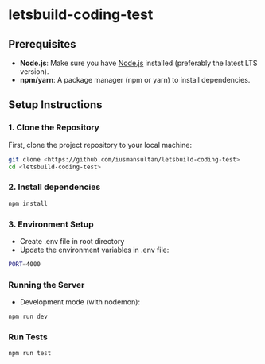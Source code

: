 # letsbuild-coding-test

## Prerequisites

- **Node.js**: Make sure you have [Node.js](https://nodejs.org/en/) installed (preferably the latest LTS version).
- **npm/yarn**: A package manager (npm or yarn) to install dependencies.

## Setup Instructions

### 1. Clone the Repository

First, clone the project repository to your local machine:

```bash
git clone <https://github.com/iusmansultan/letsbuild-coding-test>
cd <letsbuild-coding-test>
```

### 2. Install dependencies


```bash
npm install
```

### 3. Environment Setup

- Create .env file in root directory
- Update the environment variables in .env file:


```bash
PORT=4000
```


### Running the Server

- Development mode (with nodemon):
 ```bash
 npm run dev
 ```


### Run Tests

 ```bash
 npm run test
 ```
